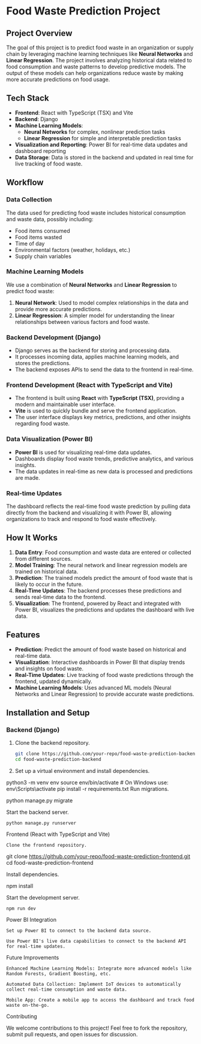 # Food Waste Prediction Project

## Project Overview

The goal of this project is to predict food waste in an organization or supply chain by leveraging machine learning techniques like **Neural Networks** and **Linear Regression**. The project involves analyzing historical data related to food consumption and waste patterns to develop predictive models. The output of these models can help organizations reduce waste by making more accurate predictions on food usage.

## Tech Stack

- **Frontend**: React with TypeScript (TSX) and Vite
- **Backend**: Django
- **Machine Learning Models**:
  - **Neural Networks** for complex, nonlinear prediction tasks
  - **Linear Regression** for simple and interpretable prediction tasks
- **Visualization and Reporting**: Power BI for real-time data updates and dashboard reporting
- **Data Storage**: Data is stored in the backend and updated in real time for live tracking of food waste.

## Workflow

### Data Collection
The data used for predicting food waste includes historical consumption and waste data, possibly including:
- Food items consumed
- Food items wasted
- Time of day
- Environmental factors (weather, holidays, etc.)
- Supply chain variables

### Machine Learning Models
We use a combination of **Neural Networks** and **Linear Regression** to predict food waste:
1. **Neural Network**: Used to model complex relationships in the data and provide more accurate predictions.
2. **Linear Regression**: A simpler model for understanding the linear relationships between various factors and food waste.

### Backend Development (Django)
- Django serves as the backend for storing and processing data.
- It processes incoming data, applies machine learning models, and stores the predictions.
- The backend exposes APIs to send the data to the frontend in real-time.

### Frontend Development (React with TypeScript and Vite)
- The frontend is built using **React** with **TypeScript (TSX)**, providing a modern and maintainable user interface.
- **Vite** is used to quickly bundle and serve the frontend application.
- The user interface displays key metrics, predictions, and other insights regarding food waste.

### Data Visualization (Power BI)
- **Power BI** is used for visualizing real-time data updates.
- Dashboards display food waste trends, predictive analytics, and various insights.
- The data updates in real-time as new data is processed and predictions are made.

### Real-time Updates
The dashboard reflects the real-time food waste prediction by pulling data directly from the backend and visualizing it with Power BI, allowing organizations to track and respond to food waste effectively.

## How It Works

1. **Data Entry**: Food consumption and waste data are entered or collected from different sources.
2. **Model Training**: The neural network and linear regression models are trained on historical data.
3. **Prediction**: The trained models predict the amount of food waste that is likely to occur in the future.
4. **Real-Time Updates**: The backend processes these predictions and sends real-time data to the frontend.
5. **Visualization**: The frontend, powered by React and integrated with Power BI, visualizes the predictions and updates the dashboard with live data.

## Features

- **Prediction**: Predict the amount of food waste based on historical and real-time data.
- **Visualization**: Interactive dashboards in Power BI that display trends and insights on food waste.
- **Real-Time Updates**: Live tracking of food waste predictions through the frontend, updated dynamically.
- **Machine Learning Models**: Uses advanced ML models (Neural Networks and Linear Regression) to provide accurate waste predictions.

## Installation and Setup

### Backend (Django)
1. Clone the backend repository.
   ```bash
   git clone https://github.com/your-repo/food-waste-prediction-backend.git
   cd food-waste-prediction-backend
2. Set up a virtual environment and install dependencies.

python3 -m venv env
source env/bin/activate  # On Windows use: env\Scripts\activate
pip install -r requirements.txt
Run migrations.

python manage.py migrate

Start the backend server.

    python manage.py runserver

Frontend (React with TypeScript and Vite)

    Clone the frontend repository.

git clone https://github.com/your-repo/food-waste-prediction-frontend.git
cd food-waste-prediction-frontend

Install dependencies.

npm install

Start the development server.

    npm run dev

Power BI Integration

    Set up Power BI to connect to the backend data source.

    Use Power BI's live data capabilities to connect to the backend API for real-time updates.

Future Improvements

    Enhanced Machine Learning Models: Integrate more advanced models like Random Forests, Gradient Boosting, etc.

    Automated Data Collection: Implement IoT devices to automatically collect real-time consumption and waste data.

    Mobile App: Create a mobile app to access the dashboard and track food waste on-the-go.

Contributing

We welcome contributions to this project! Feel free to fork the repository, submit pull requests, and open issues for discussion.
